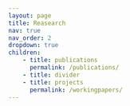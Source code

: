 ```yaml
---
layout: page
title: Reasearch
nav: true
nav_order: 2
dropdown: true
children:
    - title: publications
      permalink: /publications/
    - title: divider
    - title: projects
      permalink: /workingpapers/
---
```


